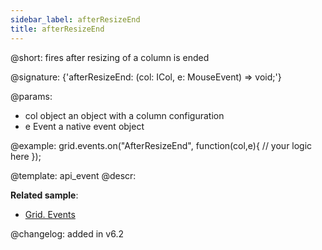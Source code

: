 ```yaml
---
sidebar_label: afterResizeEnd
title: afterResizeEnd
---          
```


@short: fires after resizing of a column is ended

@signature: {'afterResizeEnd: (col: ICol, e: MouseEvent) => void;'}

@params:
- col		object		an object with a column configuration
- e				Event		a native event object

@example:
grid.events.on("AfterResizeEnd", function(col,e){
	// your logic here
});


@template: api_event
@descr:

**Related sample**:
- [Grid. Events](https://snippet.dhtmlx.com/9zeyp4ds)

@changelog:
added in v6.2

